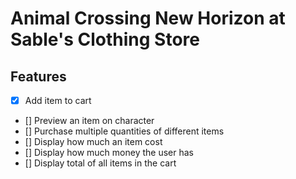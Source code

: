# Animal Crossing New Horizon at Sable's Clothing Store

## Features

- [X] Add item to cart
- [] Preview an item on character
- [] Purchase multiple quantities of different items
- [] Display how much an item cost
- [] Display how much money the user has
- [] Display total of all items in the cart